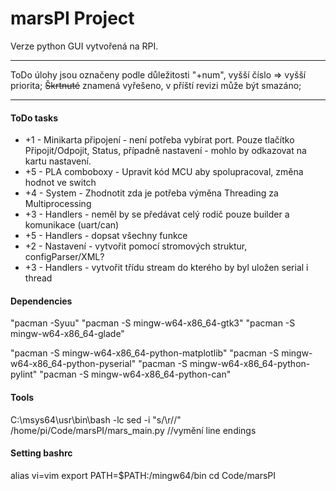 # marsPI Project
Verze python GUI vytvořená na RPI.
***
ToDo úlohy jsou označeny podle důležitosti "+num", vyšší číslo => vyšší priorita;
~~Škrtnuté~~ znamená vyřešeno, v příští revizi může být smazáno;
***
#### ToDo tasks
* +1 - Minikarta připojení - není potřeba vybírat port. Pouze tlačítko Připojit/Odpojit, Status, případně nastavení - mohlo by odkazovat na kartu nastavení.
* +5 - PLA comboboxy - Upravit kód MCU aby spolupracoval, změna hodnot ve switch
* +4 - System - Zhodnotit zda je potřeba výměna Threading za Multiprocessing
* +3 - Handlers - neměl by se předávat celý rodič pouze builder a komunikace (uart/can)
* +5 - Handlers - dopsat všechny funkce
* +2 - Nastavení - vytvořit pomocí stromových struktur, configParser/XML?
* +3 - Handlers - vytvořit třídu stream do kterého by byl uložen serial i thread 
#### Dependencies 
"pacman -Syuu"
"pacman -S mingw-w64-x86_64-gtk3"
"pacman -S mingw-w64-x86_64-glade"

"pacman -S mingw-w64-x86_64-python-matplotlib"
"pacman -S mingw-w64-x86_64-python-pyserial"
"pacman -S mingw-w64-x86_64-python-pylint"
"pacman -S mingw-w64-x86_64-python-can"

#### Tools
C:\msys64\usr\bin\bash -lc
sed -i "s/\r//" /home/pi/Code/marsPI/mars_main.py	//vymění line endings

#### Setting bashrc
alias vi=vim
export PATH=$PATH:/mingw64/bin
cd Code/marsPI
